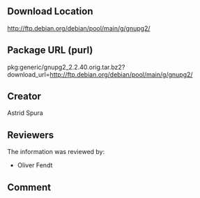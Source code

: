 ## Download Location

http://ftp.debian.org/debian/pool/main/g/gnupg2/

## Package URL (purl)

pkg:generic/gnupg2_2.2.40.orig.tar.bz2?download_url=http://ftp.debian.org/debian/pool/main/g/gnupg2/

## Creator

Astrid Spura

## Reviewers

The information was reviewed by:

* Oliver Fendt
## Comment


